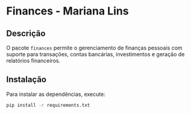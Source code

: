 # Finances - Mariana Lins

## Descrição

O pacote `finances` permite o gerenciamento de finanças pessoais com suporte para transações, contas bancárias, investimentos e geração de relatórios financeiros.

## Instalação

Para instalar as dependências, execute:

```bash
pip install -r requirements.txt
